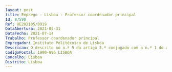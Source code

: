 ```yaml
--- 
layout: post
title: Emprego - Lisboa - Professor coordenador principal
Id: 87590
Ref: OE202105/0919
DataAbertura: 2021-05-31
DataFecho: 2021-07-14
Trabalho: Professor coordenador principal
Empregador: Instituto Politécnico de Lisboa
Descricao: O descrito no n.º 5 do artigo 3.º conjugado com o n.º 1 do artigo 9.º A do ECPDESP.
CodigoPostal: 1990-096 LISBOA
Concelho: Lisboa
Distrito: Lisboa
--- 
```

